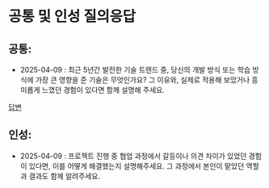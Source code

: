 # 공통 및 인성 질의응답


## 공통:
- 2025-04-09 : 최근 5년간 발전한 기술 트렌드 중, 당신의 개발 방식 또는 학습 방식에 가장 큰 영향을 준 기술은 무엇인가요? 그 이유와, 실제로 적용해 보았거나 흥미롭게 느꼈던 경험이 있다면 함께 설명해 주세요.
  
[답변](https://github.com/move-wook/hanghae_interview/blob/main/common/%EA%B3%B5%ED%86%B5/2025-04-09.md)

## 인성:
- 2025-04-09 : 프로젝트 진행 중 협업 과정에서 갈등이나 의견 차이가 있었던 경험이 있다면, 이를 어떻게 해결했는지 설명해주세요. 그 과정에서 본인이 맡았던 역할과 결과도 함께 알려주세요.
